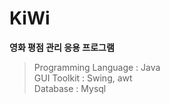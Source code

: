 # KiWi
__영화 평점 관리 응용 프로그램__   

> Programming Language : Java    
> GUI Toolkit          : Swing, awt    
> Database             : Mysql
